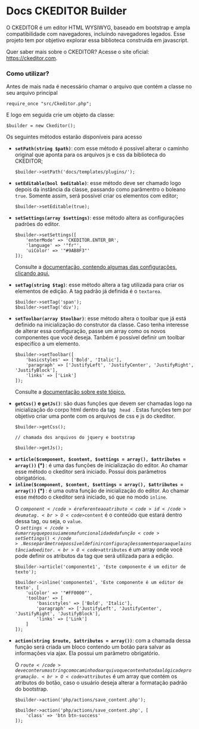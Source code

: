 # Docs CKEDITOR Builder

<p>O CKEDITOR é um editor HTML WYSIWYG, baseado em bootstrap e ampla compatibilidade com navegadores, incluindo navegadores legados. Esse projeto tem por objetivo explorar essa biblioteca construída em javascript.</p>

<p>Quer saber mais sobre o CKEDITOR? Acesse o site oficial: <a href="https://ckeditor.com" target="_blank">https://ckeditor.com</a>.</p>

### Como utilizar?

<p>Antes de mais nada é necessário chamar o arquivo que contém a classe no seu arquivo principal</p>

	require_once "src/Ckeditor.php";
    
<p>E logo em seguida crie um objeto da classe:</p>
    
    $builder = new Ckeditor();

<p>Os seguintes métodos estarão disponíveis para acesso</p>
	
<ul>

<li>
<strong><code>setPath(string $path)</code></strong>: 
com esse método é possivel alterar o caminho original que aponta para os arquivos js e css da biblioteca do CKEDITOR;	
<p>

    $builder->setPath('docs/templates/plugins/');    

</p>

</li>
    
<li>
<strong><code>setEditable(bool $editable)</code></strong>: 
esse método deve ser chamado logo depois da instância da classe, passando como parâmentro o boleano <code>true</code>. Somente assim, será possivel criar os elementos com editor;	
<p>

    $builder->setEditable(true);    

</p>
</li>
    
<li>
<strong><code>setSettings(array $settings)</code></strong>: 
esse método altera as configurações padrões do editor.
<p>
   	
    $builder->setSettings([
        'enterMode' => 'CKEDITOR.ENTER_BR',
        'language' => '"fr"',
        'uiColor' => '"#9AB8F3"'
    ]);    
</p>
<p>
Consulte a <a href="https://ckeditor.com/docs/ckeditor4/latest/guide/dev_configuration.html" target="_blank">documentação, contendo algumas das configurações, clicando aqui.</a>
</p>
</li>
    
<li>
<strong><code>setTag(string $tag)</code></strong>: 
esse método altera a tag utilizada para criar os elementos de edição. A tag padrão já definida é o <code>textarea</code>.
<p>
   	
    $builder->setTag('span');
    $builder->setTag('div');
        
</p>
</li>
    
    
<li>
<strong><code>setToolbar(array $toolbar)</code></strong>: 
esse método altera o toolbar que já está definido na inicialização do construtor da classe. Caso tenha interesse de alterar essa configuração, passe um array como os novos componentes que você deseja. Tanbém é possível definir um toolbar especifíco a um elemento.
<p>
   	
    $builder->setToolbar([
        'basicstyles' => ['Bold', 'Italic'],
        'paragraph' => ['JustifyLeft', 'JustifyCenter', 'JustifyRight', 'JustifyBlock'],
        'links' => ['Link']
    ]);
        
</p>
<p>
Consulte a <a href="https://ckeditor.com/docs/ckeditor4/latest/guide/dev_toolbar.html" target="_blank">documentação sobre este tópico.</a>
</p>
</li>
    
    
<li>
<strong><code>getCss()</code> e <code>getJs()</code></strong>:
são duas funções que devem ser chamadas logo na inicialização do corpo html dentro da tag <code> head </code>. Estas funções tem por objetivo criar uma ponte com os arquivos de css e js do ckeditor.
<p>
   	
    $builder->getCss();
    
    // chamada dos arquivos do jquery e bootstrap
    
    $builder->getJs();
        
</p>
</li>
    
    
<li>
<strong><code>article($component, $content, $settings = array(), $attributes = array())</code> (*) </strong>: é uma das funções de inicialização do editor. Ao chamar esse método o ckeditor será iniciado. Possui dois parâmetros obrigatórios. 
</li>

<li>
<strong><code>inline($component, $content, $settings = array(), $attributes = array())</code> (*) </strong>: é uma outra função de inicialização do editor. Ao chamar esse método o ckeditor será iniciado, só que no modo <code>inline</code>. 

O <code>$component</code> é referente ao atributo <code>id</code> de uma tag. <br>
O <code>$content</code> é o conteúdo que estará dentro dessa tag, ou seja, o <code>value</code>. <br>
O <code>$settings</code> é um array que possui a mesma funcionalidade da função <code>setSettings()</code>. Nesse parâmetro é possível definir configurações somente para aquela instância do editor.<br>
O <code>$attributes</code> é um array onde você pode definir os atributos da tag que será utilizada para a edição.
<p>
   	
    $builder->article('componente1', 'Este componente é um editor de texto');
    
    $builder->inline('componente1', 'Este componente é um editor de texto', [
        'uiColor' => '"#FF0000"',
        'toolbar' => [
            'basicstyles' => ['Bold', 'Italic'],
            'paragraph' => ['JustifyLeft', 'JustifyCenter', 'JustifyRight', 'JustifyBlock'],
            'links' => ['Link']
        ]
    ]);
        
</p>
</li>


<li>
<strong><code>action(string $route, $attributes = array())</code></strong>:
com a chamada dessa função será criada um bloco contendo um botão para salvar as informações via ajax. Ela possui um parâmetro obrigatório.
 
 O <code>$route</code> deve conter uma string com o caminho do arquivo que contenha toda a lógica de programação.<br>
 O <code>$attributes</code> é um array que contém os atributos do botão, caso o usuário deseja alterar a formatação padrão do bootstrap.
<p>
   	
    $builder->action('php/actions/save_content.php');
    
    $builder->action('php/actions/save_content.php', [
        'class' => 'btn btn-success'
    ]);
                
</p>
</li>



</ul>
